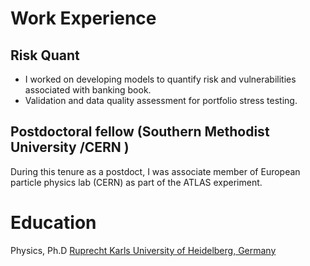 # Work Experience 

## Risk Quant 
*  I worked on developing models to quantify risk and vulnerabilities associated with banking book.
*  Validation and data quality assessment for portfolio stress testing.

## Postdoctoral fellow  (Southern Methodist University /CERN )
During this tenure as a postdoct, I was associate member of European particle physics lab (CERN) as part of the ATLAS experiment. 


# Education 
Physics, Ph.D 
[Ruprecht Karls University of Heidelberg, Germany](https://www.uni-heidelberg.de/en)
